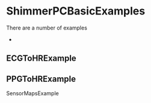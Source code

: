 # ShimmerPCBasicExamples

There
are
a
number
of
examples

-

ECGToHRExample
-
PPGToHRExample
-
SensorMapsExample
